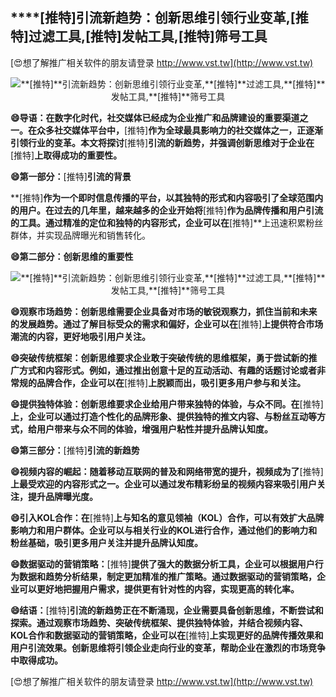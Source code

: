 ## ****[推特]**引流新趋势：创新思维引领行业变革,**[推特]**过滤工具,**[推特]**发帖工具,**[推特]**筛号工具**

[😍想了解推广相关软件的朋友请登录 http://www.vst.tw](http://www.vst.tw)

 <center><img src="https://vst.tw/MP4/tuiguang/png/8.png" alt="**[推特]**引流新趋势：创新思维引领行业变革,**[推特]**过滤工具,**[推特]**发帖工具,**[推特]**筛号工具"></center>

**😄导语：在数字化时代，社交媒体已经成为企业推广和品牌建设的重要渠道之一。在众多社交媒体平台中，**[推特]**作为全球最具影响力的社交媒体之一，正逐渐引领行业的变革。本文将探讨**[推特]**引流的新趋势，并强调创新思维对于企业在**[推特]**上取得成功的重要性。**

**😄第一部分：**[推特]**引流的背景**

**[推特]**作为一个即时信息传播的平台，以其独特的形式和内容吸引了全球范围内的用户。在过去的几年里，越来越多的企业开始将**[推特]**作为品牌传播和用户引流的工具。通过精准的定位和独特的内容形式，企业可以在**[推特]**上迅速积累粉丝群体，并实现品牌曝光和销售转化。

**😄第二部分：创新思维的重要性**

 <center><img src="https://vst.tw/MP4/tuiguang/png/0.png" alt="**[推特]**引流新趋势：创新思维引领行业变革,**[推特]**过滤工具,**[推特]**发帖工具,**[推特]**筛号工具"></center>

**😄观察市场趋势：创新思维需要企业具备对市场的敏锐观察力，抓住当前和未来的发展趋势。通过了解目标受众的需求和偏好，企业可以在**[推特]**上提供符合市场潮流的内容，更好地吸引用户关注。**

**😄突破传统框架：创新思维要求企业敢于突破传统的思维框架，勇于尝试新的推广方式和内容形式。例如，通过推出创意十足的互动活动、有趣的话题讨论或者非常规的品牌合作，企业可以在**[推特]**上脱颖而出，吸引更多用户参与和关注。**

**😄提供独特体验：创新思维要求企业给用户带来独特的体验，与众不同。在**[推特]**上，企业可以通过打造个性化的品牌形象、提供独特的推文内容、与粉丝互动等方式，给用户带来与众不同的体验，增强用户粘性并提升品牌认知度。**

**😄第三部分：**[推特]**引流的新趋势**

**😄视频内容的崛起：随着移动互联网的普及和网络带宽的提升，视频成为了**[推特]**上最受欢迎的内容形式之一。企业可以通过发布精彩纷呈的视频内容来吸引用户关注，提升品牌曝光度。**

**😄引入KOL合作：在**[推特]**上与知名的意见领袖（KOL）合作，可以有效扩大品牌影响力和用户群体。企业可以与相关行业的KOL进行合作，通过他们的影响力和粉丝基础，吸引更多用户关注并提升品牌认知度。**

**😄数据驱动的营销策略：**[推特]**提供了强大的数据分析工具，企业可以根据用户行为数据和趋势分析结果，制定更加精准的推广策略。通过数据驱动的营销策略，企业可以更好地把握用户需求，提供更有针对性的内容，实现更高的转化率。**

**😄结语：**[推特]**引流的新趋势正在不断涌现，企业需要具备创新思维，不断尝试和探索。通过观察市场趋势、突破传统框架、提供独特体验，并结合视频内容、KOL合作和数据驱动的营销策略，企业可以在**[推特]**上实现更好的品牌传播效果和用户引流效果。创新思维将引领企业走向行业的变革，帮助企业在激烈的市场竞争中取得成功。**

[😍想了解推广相关软件的朋友请登录 http://www.vst.tw](http://www.vst.tw)



